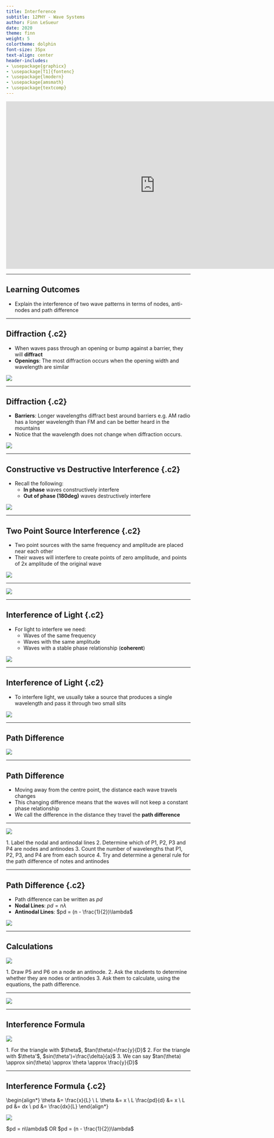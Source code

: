 ```yaml
---
title: Interference
subtitle: 12PHY - Wave Systems
author: Finn LeSueur
date: 2020
theme: finn
weight: 5
colortheme: dolphin
font-size: 35px
text-align: center
header-includes:
- \usepackage{graphicx}
- \usepackage[T1]{fontenc}
- \usepackage{lmodern}
- \usepackage{amsmath}
- \usepackage{textcomp}
---
```


<iframe width="812" height="457" src="https://www.youtube.com/embed/Iuv6hY6zsd0" frameborder="0" allow="accelerometer; autoplay; encrypted-media; gyroscope; picture-in-picture" allowfullscreen></iframe>

---

## Learning Outcomes

- Explain the interference of two wave patterns in terms of nodes, anti-nodes and path difference

---

## Diffraction {.c2}

- When waves pass through an opening or bump against a barrier, they will __diffract__
- __Openings__: The most diffraction occurs when the opening width and wavelength are similar

![](https://thepropertiesofwaves.weebly.com/uploads/2/6/2/5/26255225/345897420.jpg?623)

---

## Diffraction {.c2}

- __Barriers__: Longer wavelengths diffract best around barriers e.g. AM radio has a longer wavelength than FM and can be better heard in the mountains
- Notice that the wavelength does not change when diffraction occurs.

![](https://slideplayer.com/slide/10011448/32/images/8/The+longer+the+wavelength%2C+the+more+the+diffraction.jpg)

---

## Constructive vs Destructive Interference {.c2}

- Recall the following:
    - __In phase__ waves constructively interfere
    - __Out of phase (180deg)__ waves destructively interfere

![](https://www.physics-and-radio-electronics.com/physics/images/constructiveanddestructiveinterference.png)

---

## Two Point Source Interference {.c2}

- Two point sources with the same frequency and amplitude are placed near each other
- Their waves will interfere to create points of zero amplitude, and points of 2x amplitude of the original wave

![](../assets/InterferencePattern.jpg)

---

![](https://thumbs.gfycat.com/FocusedFittingAmericanwarmblood-max-1mb.gif)

---

## Interference of Light {.c2}

- For light to interfere we need:
    - Waves of the same frequency
    - Waves with the same amplitude
    - Waves with a stable phase relationship (__coherent__)

![](https://www.simply.science/images/content/physics/waves_optics/interference_diffraction/Concept_map/interference1.gif)

---

## Interference of Light {.c2}

- To interfere light, we usually take a source that produces a single wavelength and pass it through two small slits

![](https://buphy.bu.edu/~duffy/PY106/26a.GIF)

---

## Path Difference

![](https://o.quizlet.com/sXdTuohlxpIXRQZnw4abHA.png)

---

## Path Difference

- Moving away from the centre point, the distance each wave travels changes
- This changing difference means that the waves will not keep a constant phase relationship
- We call the difference in the distance they travel the __path difference__

---

![](../assets/IMG_1265.jpg)

<aside class="notes">
1. Label the nodal and antinodal lines
2. Determine which of P1, P2, P3 and P4 are nodes and antinodes
3. Count the number of wavelengths that P1, P2, P3, and P4 are from each source
4. Try and determine a general rule for the path difference of notes and antinodes
</aside>

---

## Path Difference {.c2}

- Path difference can be written as $pd$
- __Nodal Lines__: $pd = n\lambda$
- __Antinodal Lines__: $pd = (n - \frac{1}{2})\lambda$

![](../assets/IMG_1265.jpg)

---

## Calculations

![](../assets/IMG_1265.jpg)

<aside class="notes">
1. Draw P5 and P6 on a node an antinode.
2. Ask the students to determine whether they are nodes or antinodes
3. Ask them to calculate, using the equations, the path difference.
</aside>

---

![](../assets/tb-2p-interference.png)

---

## Interference Formula

![](../assets/interference-formulation.png)

<aside class="notes">
1. For the triangle with $\theta$, $tan(\theta)=\frac{y}{D}$
2. For the triangle with $\theta'$, $sin(\theta')=\frac{\delta}{a}$
3. We can say $tan(\theta) \approx sin(\theta) \approx \theta \approx \frac{y}{D}$
</aside>

---

## Interference Formula {.c2}

\begin{align*}
    \theta &= \frac{x}{L} \\
    L \theta &= x \\
    L \frac{pd}{d} &= x \\
    L pd &= dx \\
    pd &= \frac{dx}{L}
\end{align*}

![](../assets/interference-formulation.png)

<aside class="notes">
$pd = n\lambda$ OR $pd = (n - \frac{1}{2})\lambda$
</aside>

